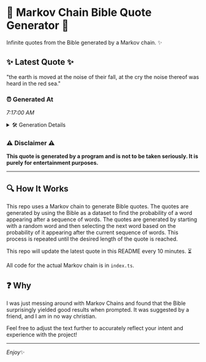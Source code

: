 # 📖 Markov Chain Bible Quote Generator 📖

Infinite quotes from the Bible generated by a Markov chain. ✨

## ✨ Latest Quote ✨
"the earth is moved at the noise of their fall, at the cry the noise thereof was heard in the red sea."

### ⏰ Generated At
*7:17:00 AM*

<details>
    <summary>🛠️ Generation Details</summary>
    <p>
        <strong>🌱 Seed:</strong> the<br>
        <strong>🔄 Iterations:</strong> 21<br>
        <strong>📜 Context History:</strong><br>[ the ]: earth<br>[ the, earth ]: is<br>[ the, earth, is ]: moved<br>[ the, earth, is, moved ]: at<br>[ the, earth, is, moved, at ]: the<br>[ the, earth, is, moved, at, the ]: noise<br>[ earth, is, moved, at, the, noise ]: of<br>[ is, moved, at, the, noise, of ]: their<br>[ moved, at, the, noise, of, their ]: fall,<br>[ at, the, noise, of, their, fall, ]: at<br>[ the, noise, of, their, fall,, at ]: the<br>[ noise, of, their, fall,, at, the ]: cry<br>[ of, their, fall,, at, the, cry ]: the<br>[ their, fall,, at, the, cry, the ]: noise<br>[ fall,, at, the, cry, the, noise ]: thereof<br>[ at, the, cry, the, noise, thereof ]: was<br>[ the, cry, the, noise, thereof, was ]: heard<br>[ cry, the, noise, thereof, was, heard ]: in<br>[ the, noise, thereof, was, heard, in ]: the<br>[ noise, thereof, was, heard, in, the ]: red<br>[ thereof, was, heard, in, the, red ]: sea.<br>
    </p>
</details>

### ⚠️ Disclaimer ⚠️
**This quote is generated by a program and is not to be taken seriously. It is purely for entertainment purposes.**

---

## 🔍 How It Works

This repo uses a Markov chain to generate Bible quotes. The quotes are generated by using the Bible as a dataset to find the probability of a word appearing after a sequence of words. The quotes are generated by starting with a random word and then selecting the next word based on the probability of it appearing after the current sequence of words. This process is repeated until the desired length of the quote is reached.

This repo will update the latest quote in this README every 10 minutes. ⏳

All code for the actual Markov chain is in `index.ts`.

## ❓ Why

I was just messing around with Markov Chains and found that the Bible surprisingly yielded good results when prompted. 
It was suggested by a friend, and I am in no way christian.

Feel free to adjust the text further to accurately reflect your intent and experience with the project!

---

*Enjoy*✨
